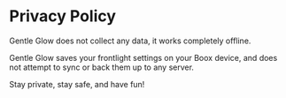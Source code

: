 # Privacy Policy
Gentle Glow does not collect any data, it works completely offline.

Gentle Glow saves your frontlight settings on your Boox device, and does not attempt to sync or back them up to any server.

Stay private, stay safe, and have fun!
